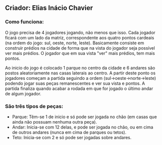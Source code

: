 ## Criador: Elias Inácio Chavier

### Como funciona: 

O jogo precisa de 4 jogadores jogando, não menos que isso.
Cada jogador ficará com um lado da matriz, correspondente aos quatro pontos cardeais (na ordem do jogo: sul, oeste, norte, leste).
Basicamente consiste em construir prédios na cidade de forma que na vista do jogador seja possível ver mais prédios.
O jogador que em sua vista "ver" mais prédios, tem mais pontos.

Ao inicio do jogo é colocado 1 parque no centro da cidade e 6 andares são postos aleatoriamente nas casas laterais ao centro.
A partir deste ponto os jogadores começam a partida seguindo a ordem (sul->oeste->norte->leste) podendo jogar suas peças remanescentes e ver sua vista e pontos.
A partida finaliza quando acabar a rodada em que for jogado o último andar de algum jogador.

### São três tipos de peças:
* Parque: Têm-se 1 de inicio e só pode ser jogada no chão (em casas que ainda não possuam nenhuma outra peça).
* Andar: Inicia-se com 12 delas, e pode ser jogada no chão, ou em cima de outros andares (nunca em cima de parques ou tetos).
* Teto: Inicia-se com 2 e só pode ser jogadas sobre andares.

